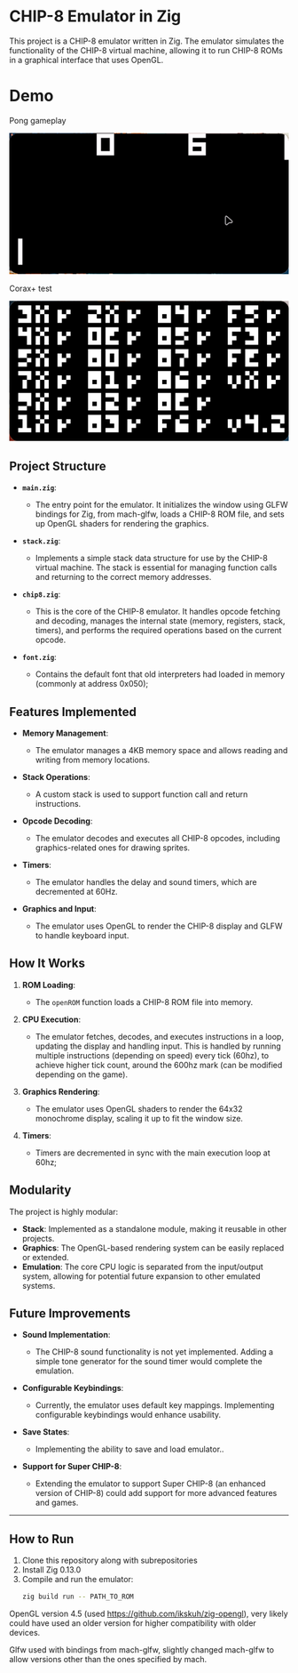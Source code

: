 # CHIP-8 Emulator in Zig

This project is a CHIP-8 emulator written in Zig. The emulator simulates the functionality of the CHIP-8 virtual machine, allowing it to run CHIP-8 ROMs in a graphical interface that uses OpenGL.

# Demo

Pong gameplay

![Pong Video](img/pong.gif)

Corax+ test

![Emulator Screenshot](img/3-corax+_sc.png)

## Project Structure

- **`main.zig`**: 
  - The entry point for the emulator. It initializes the window using GLFW bindings for Zig, from mach-glfw, loads a CHIP-8 ROM file, and sets up OpenGL shaders for rendering the graphics.
  
- **`stack.zig`**: 
  - Implements a simple stack data structure for use by the CHIP-8 virtual machine. The stack is essential for managing function calls and returning to the correct memory addresses.

- **`chip8.zig`**: 
  - This is the core of the CHIP-8 emulator. It handles opcode fetching and decoding, manages the internal state (memory, registers, stack, timers), and performs the required operations based on the current opcode.

- **`font.zig`**: 
  - Contains the default font that old interpreters had loaded in memory (commonly at address 0x050);

## Features Implemented

- **Memory Management**: 
  - The emulator manages a 4KB memory space and allows reading and writing from memory locations.
  
- **Stack Operations**: 
  - A custom stack is used to support function call and return instructions.
  
- **Opcode Decoding**: 
  - The emulator decodes and executes all CHIP-8 opcodes, including graphics-related ones for drawing sprites.

- **Timers**: 
  - The emulator handles the delay and sound timers, which are decremented at 60Hz.

- **Graphics and Input**: 
  - The emulator uses OpenGL to render the CHIP-8 display and GLFW to handle keyboard input.

## How It Works

1. **ROM Loading**: 
   - The `openROM` function loads a CHIP-8 ROM file into memory.
   
2. **CPU Execution**: 
   - The emulator fetches, decodes, and executes instructions in a loop, updating the display and handling input. This is handled by running multiple instructions (depending on speed) every tick (60hz), to achieve higher tick count, around the 600hz mark (can be modified depending on the game).
   
3. **Graphics Rendering**: 
   - The emulator uses OpenGL shaders to render the 64x32 monochrome display, scaling it up to fit the window size.

4. **Timers**: 
   - Timers are decremented in sync with the main execution loop at 60hz;

## Modularity

The project is highly modular:
- **Stack**: Implemented as a standalone module, making it reusable in other projects.
- **Graphics**: The OpenGL-based rendering system can be easily replaced or extended.
- **Emulation**: The core CPU logic is separated from the input/output system, allowing for potential future expansion to other emulated systems.

## Future Improvements

- **Sound Implementation**: 
  - The CHIP-8 sound functionality is not yet implemented. Adding a simple tone generator for the sound timer would complete the emulation.
  
- **Configurable Keybindings**: 
  - Currently, the emulator uses default key mappings. Implementing configurable keybindings would enhance usability.
  
- **Save States**: 
  - Implementing the ability to save and load emulator..

- **Support for Super CHIP-8**: 
  - Extending the emulator to support Super CHIP-8 (an enhanced version of CHIP-8) could add support for more advanced features and games.

---

## How to Run

1. Clone this repository along with subrepositories
2. Install Zig 0.13.0
3. Compile and run the emulator:
    ```bash
    zig build run -- PATH_TO_ROM
    ```

OpenGL version 4.5 (used https://github.com/ikskuh/zig-opengl), very likely could have used an older version for higher compatibility with older devices.

Glfw used with bindings from mach-glfw, slightly changed mach-glfw to allow versions other than the ones specified by mach.
